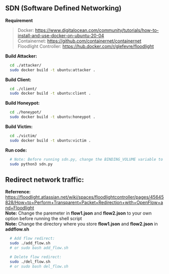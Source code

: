## SDN (Software Defined Networking)
**Requirement** <br> 
>  Docker: https://www.digitalocean.com/community/tutorials/how-to-install-and-use-docker-on-ubuntu-20-04 <br>
   Containernet: https://github.com/containernet/containernet <br>
   Floodlight Controller: https://hub.docker.com/r/glefevre/floodlight <br>
  
**Build Attacker:** <br> 
```bash
  cd ./attacker/ 
  sudo docker build -t ubuntu:attacker .
```
**Build Client:**
```bash
  cd ./client/
  sudo docker build -t ubuntu:client . 
```
**Build Honeypot:**
```bash
  cd ./honeypot/ 
  sudo docker build -t ubuntu:honeypot . 
``` 
**Build Victim:** 
```bash
  cd ./victim/
  sudo docker build -t ubuntu:victim .
```
**Run code:**
```bash
  # Note: Before running sdn.py, change the BINDING_VOLUME variable to your own directory
  sudo python3 sdn.py
```
## Redirect network traffic:
**Referrence:**               https://floodlight.atlassian.net/wiki/spaces/floodlightcontroller/pages/45645828/How+to+Perform+Transparent+Packet+Redirection+with+OpenFlow+and+Floodlight <br>
**Note:** Change the paremeter in **flow1.json** and **flow2.json** to your own option before running the shell script <br>
**Note:** Change the directory where you store **flow1.json** and **flow2.json** in **addflow.sh**
```bash
  # Add flow redirect:
  sudo ./add_flow.sh 
  # or sudo bash add_flow.sh
```
```bash
  # Delete flow redirect: 
  sudo ./del_flow.sh 
  # or sudo bash del_flow.sh
```

